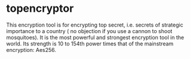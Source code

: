 # topencryptor
This encryption tool is for encrypting top secret, i.e. secrets of strategic importance to a country ( no objection if you use a cannon to shoot mosquitoes). It is the most powerful and strongest encryption tool in the world. Its strength is 10 to 154th power times that of the mainstream encryption: Aes256.
